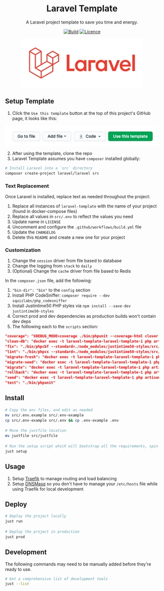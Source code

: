 <div align="center">

# Laravel Template

A Laravel project template to save you time and energy.

[![Build](https://github.com/Justintime50/laravel-template/workflows/build/badge.svg)](https://github.com/Justintime50/laravel-template/actions)
[![Licence](https://img.shields.io/github/license/justintime50/laravel-template)](LICENSE)

<img src="https://raw.githubusercontent.com/justintime50/assets/main/src/laravel-template/showcase.png" alt="Showcase">

</div>

## Setup Template

1. Click the `Use this template` button at the top of this project's GitHub page, it looks like this:

<img src="https://raw.githubusercontent.com/justintime50/assets/main/src/templates/use_template_button.png" alt="Showcase">

2. After using the template, clone the repo
3. Laravel Template assumes you have `composer` installed globally:

```bash
# Install Laravel into a `src` directory
composer create-project laravel/laravel src
```

### Text Replacement

Once Laravel is installed, replace text as needed throughout the project:

1. Replace all instances of `laravel-template` with the name of your project (found in docker-compose files)
2. Replace all values in `src/.env`  to reflect the values you need
3. Update name in `LICENSE`
4. Uncomment and configure the `.github/workflows/build.yml` file
5. Update the `CHANGELOG`
6. Delete this `README` and create a new one for your project

### Customization

1. Change the `session` driver from file based to database
2. Change the logging from `stack` to `daily`
3. (Optional) Change the `cache` driver from file based to Redis

In the `composer.json` file, add the following:

1. `"bin-dir": "bin"` to the `config` section
2. Install PHP CodeSniffer: `composer require --dev squizlabs/php_codesniffer`
3. Install Justintime50 PHP styles via `npm install --save-dev justintime50-styles`
4. Correct prod and dev dependencies as production builds won't contain dev deps
5. The folllowing each to the `scripts` section:

```json
"coverage": "XDEBUG_MODE=coverage ./bin/phpunit --coverage-html clover.html --coverage-clover clover.xml",
"clean-db": "docker exec -t laravel-template-laravel-template-1 php artisan db:wipe",
"fix": "./bin/phpcbf --standard=./node_modules/justintime50-styles/src/php/phpcs.xml .",
"lint": "./bin/phpcs --standard=./node_modules/justintime50-styles/src/php/phpcs.xml .",
"migrate-fresh": "docker exec -t laravel-template-laravel-template-1 php artisan migrate:fresh --no-interaction --force",
"migrate-seed": "docker exec -t laravel-template-laravel-template-1 php artisan migrate:fresh --seed --no-interaction --force",
"migrate": "docker exec -t laravel-template-laravel-template-1 php artisan migrate --no-interaction --force",
"rollback": "docker exec -t laravel-template-laravel-template-1 php artisan migrate:rollback --no-interaction --force",
"seed": "docker exec -t laravel-template-laravel-template-1 php artisan db:seed --no-interaction --force",
"test": "./bin/phpunit"
```

## Install

```bash
# Copy the env files, and edit as needed
mv src/.env.example src/.env-example
cp src/.env-example src/.env && cp .env-example .env

# Move the justfile location
mv justfile src/justfile

# Run the setup script which will bootstrap all the requirements, spin up the service, and migrate the database
just setup
```

## Usage

1. Setup [Traefik](https://gist.github.com/Justintime50/0721f421ac2173bd80f8a29805876bba) to manage routing and load balancing
1. Setup [DNSMasq](https://gist.github.com/Justintime50/882403451e3231a6c088743e0e66acb5) so you don't have to manage your `/etc/hosts` file while using Traefik for local development

## Deploy

```bash
# Deploy the project locally
just run

# Deploy the project in production
just prod
```

## Development

The following commands may need to be manually added before they're ready to use.

```bash
# Get a comprehensive list of development tools
just --list
```
